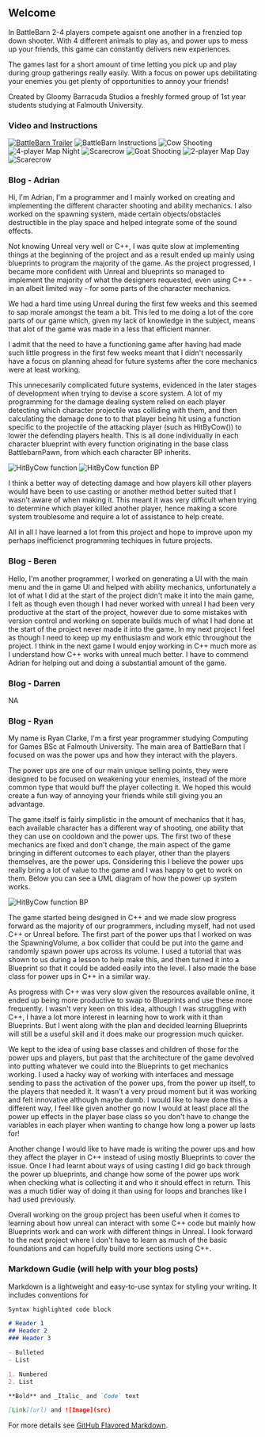 ## Welcome

In BattleBarn 2-4 players compete agaisnt one another in a frenzied top down shooter. With 4 different animals to play as, and power ups to mess up your friends, this game can constantly delivers new experiences.

The games last for a short amount of time letting you pick up and play during group gatherings really easily. With a focus on power ups debilitating your enemies you get plenty of opportunities to annoy your friends!

Created by Gloomy Barracuda Studios a freshly formed group of 1st year students studying at Falmouth University.

### Video and Instructions

[![BattleBarn Trailer](https://i.imgur.com/4etFEJ1.jpg)](https://youtu.be/rlgZfpDi7L8 "BattleBarn Trailer")
![BattleBarn Instructions](https://i.imgur.com/2qu7pWc.jpg)
![Cow Shooting](https://i.imgur.com/TzvtRgB.png)
![4-player Map Night](https://i.imgur.com/WKQ0o9y.jpg)
![Scarecrow](https://i.imgur.com/fWaAr01.jpg)
![Goat Shooting](https://i.imgur.com/0xaChTW.png)
![2-player Map Day](https://i.imgur.com/miOqbS1.jpg)
![Scarecrow](https://i.imgur.com/2Cu1sPa.jpg)

### Blog - Adrian
Hi, I'm Adrian, I'm a programmer and I mainly worked on creating and implementing the different character shooting and ability mechanics. I also worked on the spawning system, made certain objects/obstacles destructible in the play space and helped integrate some of the sound effects. 

Not knowing Unreal very well or C++, I was quite slow at implementing things at the beginning of the project and as a result ended up mainly using blueprints to program the majority of the game. As the project progressed, I became more confident with Unreal and blueprints so managed to implement the majority of what the designers requested, even using C++ - in an albeit limited way - for some parts of the character mechanics.

We had a hard time using Unreal during the first few weeks and this seemed to sap morale amongst the team a bit. This led to me doing a lot of the core parts of our game which, given my lack of knowledge in the subject, means that alot of the game was made in a less that efficient manner. 

I admit that the need to have a functioning game after having had made such little progress in the first few weeks meant that I didn't necessarily have a focus on planning ahead for future systems after the core mechanics were at least working.

This unnecesarily complicated future systems, evidenced in the later stages of development when trying to devise a score system. A lot of my programming for the damage dealing system relied on each player detecting which character projectile was colliding with them, and then calculating the damage done to to that player being hit using a function specific to the projectile of the attacking player (such as HitByCow()) to lower the defending players health. This is all done individually in each character blueprint with every function originating in the base class BattlebarnPawn, from which each character BP inherits. 

![HitByCow function](https://i.imgur.com/GbYpE2e.png)
![HitByCow function BP](https://i.imgur.com/c6bjNub.png)

I think a better way of detecting damage and how players kill other players would have been to use casting or another method better suited that I wasn't aware of when making it. This meant it was very difficult when trying to determine which player killed another player, hence making a score system troublesome and require a lot of assistance to help create.

All in all I have learned a lot from this project and hope to improve upon my perhaps inefficienct programming techiques in future projects.

### Blog - Beren
Hello, I'm another programmer, I worked on generating a UI with the main menu and the in game UI and helped with ability mechanics, unfortunately a lot of what I did at the start of the project didn't make it into the main game, I felt as though even though I had never worked with unreal I had been very productive at the start of the project, however due to some mistakes with version control and working on seperate builds much of what I had done at the start of the project never made it into the game. In my next project I feel as though I need to keep up my enthusiasm and work ethic throughout the project. I think in the next game I would enjoy working in C++ much more as I understand how C++ works with unreal much better. I have to commend Adrian for helping out and doing a substantial amount of the game.

### Blog - Darren
NA

### Blog - Ryan
My name is Ryan Clarke, I'm a first year programmer studying Computing for Games BSc at Falmouth University. The main area of BattleBarn that I focused on was the power ups and how they interact with the players.

The power ups are one of our main unique selling points, they were designed to be focused on weakening your enemies, instead of the more common type that would buff the player collecting it. We hoped this would create a fun way of annoying your friends while still giving you an advantage.

The game itself is fairly simplistic in the amount of mechanics that it has, each available character has a different way of shooting, one ability that they can use on cooldown and the power ups. The first two of these mechanics are fixed and don't change, the main aspect of the game bringing in different outcomes to each player, other than the players themselves, are the power ups. Considering this I believe the power ups really bring a lot of value to the game and I was happy to get to work on them. Below you can see a UML diagram of how the power up system works.

![HitByCow function BP](https://i.imgur.com/GNPSWWk.png)

The game started being designed in C++ and we made slow progress forward as the majority of our programmers, including myself, had not used C++ or Unreal before. The first part of the power ups that I worked on was the SpawningVolume, a box collider that could be put into the game and randomly spawn power ups across its volume. I used a tutorial that was shown to us during a lesson to help make this, and then turned it into a Blueprint so that it could be added easily into the level. I also made the base class for power ups in C++ in a similar way.

As progress with C++ was very slow given the resources available online, it ended up being more productive to swap to Blueprints and use these more frequently. I wasn't very keen on this idea, although I was struggling with C++, I have a lot more interest in learning how to work with it than Blueprints. But I went along with the plan and decided learning Blueprints will still be a useful skill and it does make our progression much quicker.

We kept to the idea of using base classes and children of those for the power ups and players, but past that the architecture of the game devolved into putting whatever we could into the Blueprints to get mechanics working. I used a hacky way of working with interfaces and message sending to pass the activation of the power ups, from the power up itself, to the players that needed it. It wasn't a very proud moment but it was working and felt innovative although maybe dumb. I would like to have done this a different way, I feel like given another go now I would at least place all the power up effects in the player base class so you don't have to change the variables in each player when wanting to change how long a power up lasts for!

Another change I would like to have made is writing the power ups and how they affect the player in C++ instead of using mostly Blueprints to cover the issue. Once I had learnt about ways of using casting I did go back through the power up blueprints, and change how some of the power ups work when checking what is collecting it and who it should effect in return. This was a much tidier way of doing it than using for loops and branches like I had used previously.

Overall working on the group project has been useful when it comes to learning about how unreal can interact with some C++ code but mainly how Blueprints work and can work with different things in Unreal. I look forward to the next project where I don't have to learn as much of the basic foundations and can hopefully build more sections using C++.


### Markdown Gudie (will help with your blog posts)

Markdown is a lightweight and easy-to-use syntax for styling your writing. It includes conventions for

```markdown
Syntax highlighted code block

# Header 1
## Header 2
### Header 3

- Bulleted
- List

1. Numbered
2. List

**Bold** and _Italic_ and `Code` text

[Link](url) and ![Image](src)
```

For more details see [GitHub Flavored Markdown](https://guides.github.com/features/mastering-markdown/).
